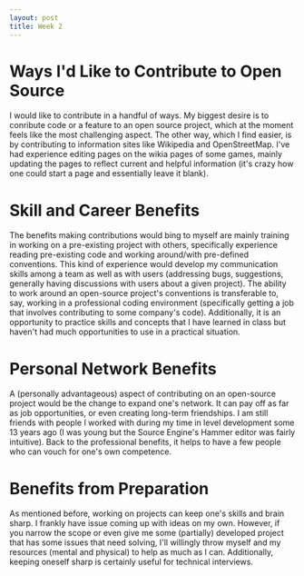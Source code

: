 ```yaml
---
layout: post
title: Week 2
---
```



# Ways I'd Like to Contribute to Open Source
I would like to contribute in a handful of ways. My biggest desire is to conribute code or a feature to an open source project, which at the moment feels like the most challenging aspect. The other way, which I find easier, is by contributing to information sites like Wikipedia and OpenStreetMap. I've had experience editing pages on the wikia pages of some games, mainly updating the pages to reflect current and helpful information (it's crazy how one could start a page and essentially leave it blank). 

# Skill and Career Benefits
The benefits making contributions would bing to myself are mainly training in working on a pre-existing project with others, specifically experience reading pre-existing code and working around/with pre-defined conventions. This kind of experience would develop my communication skills among a team as well as with users (addressing bugs, suggestions, generally having discussions with users about a given project). The ability to work around an open-source project's conventions is transferable to, say, working in a professional coding environment (specifically getting a job that involves contributing to some company's code). Additionally, it is an opportunity to practice skills and concepts that I have learned in class but haven't had much opportunities to use in a practical situation.

# Personal Network Benefits
A (personally advantageous) aspect of contributing on an open-source project would be the change to expand one's network. It can pay off as far as job opportunities, or even creating long-term friendships. I am still friends with people I worked with during my time in level development some 13 years ago (I was young but the Source Engine's Hammer editor was fairly intuitive). Back to the professional benefits, it helps to have a few people who can vouch for one's own competence.

# Benefits from Preparation
As mentioned before, working on projects can keep one's skills and brain sharp. I frankly have issue coming up with ideas on my own. However, if you narrow the scope or even give me some (partially) developed project that has some issues that need solving, I'll willingly throw myself and my resources (mental and physical) to help as much as I can. Additionally, keeping oneself sharp is certainly useful for technical interviews.
